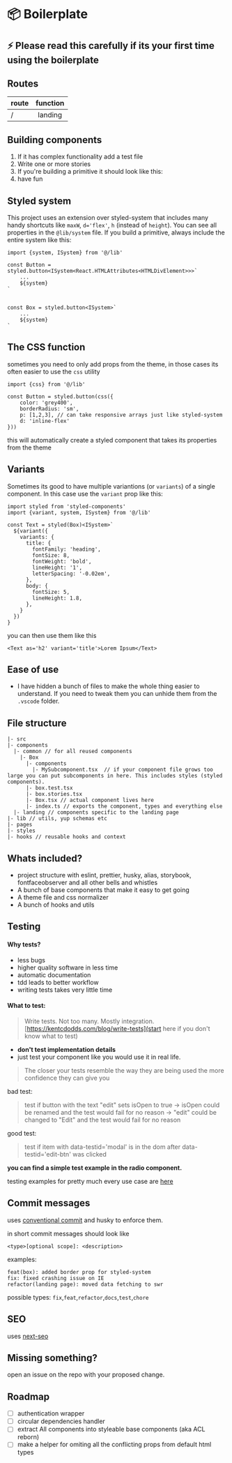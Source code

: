 # 📦 Boilerplate

## ⚡ Please read this carefully if its your first time using the boilerplate

## Routes

| route | function |
| ----- | :------: |
| /     | landing  |

## Building components

1. If it has complex functionality add a test file
2. Write one or more stories
3. If you're building a primitive it should look like this:
4. have fun

## Styled system

This project uses an extension over styled-system that includes many handy shortcuts like `maxW`, `d='flex'`, `h` (instead of `height`). You can see all properties in the `@lib/system` file.
If you build a primitive, always include the entire system like this:

```
import {system, ISystem} from '@/lib'

const Button = styled.button<ISystem<React.HTMLAttributes<HTMLDivElement>>>`
    ...
    ${system}
`


const Box = styled.button<ISystem>`
    ...
    ${system}
`
```

## The CSS function

sometimes you need to only add props from the theme, in those cases its often easier to use the `css` utility

```
import {css} from '@/lib'

const Button = styled.button(css({
    color: 'grey400',
    borderRadius: 'sm',
    p: [1,2,3], // can take responsive arrays just like styled-system
    d: 'inline-flex'
}))
```

this will automatically create a styled component that takes its properties from the theme

## Variants

Sometimes its good to have multiple variantions (or `variants`) of a single component. In this case use the `variant` prop like this:

```
import styled from 'styled-components'
import {variant, system, ISystem} from '@/lib'

const Text = styled(Box)<ISystem>`
  ${variant({
    variants: {
      title: {
        fontFamily: 'heading',
        fontSize: 8,
        fontWeight: 'bold',
        lineHeight: '1',
        letterSpacing: '-0.02em',
      },
      body: {
        fontSize: 5,
        lineHeight: 1.8,
      },
    }
  })
}
```

you can then use them like this

```
<Text as='h2' variant='title'>Lorem Ipsum</Text>
```

## Ease of use

- I have hidden a bunch of files to make the whole thing easier to understand. If you need to tweak them you can unhide them from the `.vscode` folder.

## File structure

```
|- src
|- components
  |- common // for all reused components
    |- Box
      |- components
        |- MySubcomponent.tsx  // if your component file grows too large you can put subcomponents in here. This includes styles (styled components).
      |- box.test.tsx
      |- box.stories.tsx
      |- Box.tsx // actual component lives here
      |- index.ts // exports the component, types and everything else
  |- landing // components specific to the landing page
|- lib // utils, yup schemas etc
|- pages
|- styles
|- hooks // reusable hooks and context
```

## Whats included?

- project structure with eslint, prettier, husky, alias, storybook, fontfaceobserver and all other bells and whistles
- A bunch of base components that make it easy to get going
- A theme file and css normalizer
- A bunch of hooks and utils

## Testing

#### Why tests?

- less bugs
- higher quality software in less time
- automatic documentation
- tdd leads to better workflow
- writing tests takes very little time

#### What to test:

> Write tests. Not too many. Mostly integration.
> [https://kentcdodds.com/blog/write-tests](start here if you don't know what to test)

- **don't test implementation details**
- just test your component like you would use it in real life.

> The closer your tests resemble the way they are being used the more confidence they can give you

bad test:

> test if button with the text "edit" sets isOpen to true
> -> isOpen could be renamed and the test would fail for no reason
> -> "edit" could be changed to "Edit" and the test would fail for no reason

good test:

> test if item with data-testid='modal' is in the dom after data-testid='edit-btn' was clicked

**you can find a simple test example in the radio component.**

testing examples for pretty much every use case are [here](https://github.com/kentcdodds/react-testing-library-course)

## Commit messages

uses [conventional commit](https://www.conventionalcommits.org/en/v1.0.0/) and husky to enforce them.

in short commit messages should look like

```
<type>[optional scope]: <description>
```

examples:

```
feat(box): added border prop for styled-system
fix: fixed crashing issue on IE
refactor(landing page): moved data fetching to swr
```

possible types: `fix`,`feat`,`refactor`,`docs`,`test`,`chore`

## SEO

uses [next-seo](https://github.com/garmeeh/next-seo)

## Missing something?

open an issue on the repo with your proposed change.

## Roadmap

- [ ] authentication wrapper
- [ ] circular dependencies handler
- [ ] extract All components into styleable base components (aka ACL reborn)
- [ ] make a helper for omiting all the conflicting props from default html types
